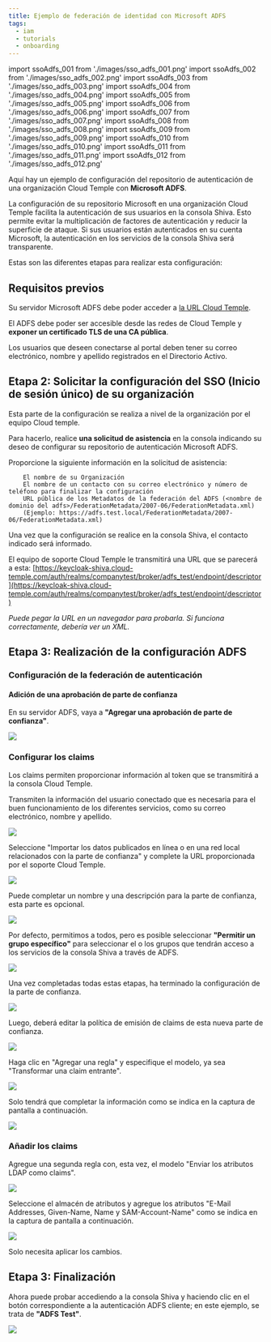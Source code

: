```yaml
---
title: Ejemplo de federación de identidad con Microsoft ADFS
tags:
  - iam
  - tutorials
  - onboarding
---
```

import ssoAdfs_001 from './images/sso_adfs_001.png'
import ssoAdfs_002 from './images/sso_adfs_002.png'
import ssoAdfs_003 from './images/sso_adfs_003.png'
import ssoAdfs_004 from './images/sso_adfs_004.png'
import ssoAdfs_005 from './images/sso_adfs_005.png'
import ssoAdfs_006 from './images/sso_adfs_006.png'
import ssoAdfs_007 from './images/sso_adfs_007.png'
import ssoAdfs_008 from './images/sso_adfs_008.png'
import ssoAdfs_009 from './images/sso_adfs_009.png'
import ssoAdfs_010 from './images/sso_adfs_010.png'
import ssoAdfs_011 from './images/sso_adfs_011.png'
import ssoAdfs_012 from './images/sso_adfs_012.png'

Aquí hay un ejemplo de configuración del repositorio de autenticación de una organización Cloud Temple con __Microsoft ADFS__.

La configuración de su repositorio Microsoft en una organización Cloud Temple facilita la autenticación de sus usuarios en la consola Shiva.
Esto permite evitar la multiplicación de factores de autenticación y reducir la superficie de ataque.
Si sus usuarios están autenticados en su cuenta Microsoft, la autenticación en los servicios de la consola Shiva será transparente.

Estas son las diferentes etapas para realizar esta configuración:

## Requisitos previos

Su servidor Microsoft ADFS debe poder acceder a [la URL Cloud Temple](https://keycloak-shiva.cloud-temple.com/auth/).

El ADFS debe poder ser accesible desde las redes de Cloud Temple y __exponer un certificado TLS de una CA pública__.

Los usuarios que deseen conectarse al portal deben tener su correo electrónico, nombre y apellido registrados en el Directorio Activo.

## Etapa 2: Solicitar la configuración del SSO (Inicio de sesión único) de su organización

Esta parte de la configuración se realiza a nivel de la organización por el equipo Cloud temple.

Para hacerlo, realice __una solicitud de asistencia__ en la consola indicando su deseo de configurar su repositorio de autenticación Microsoft ADFS.

Proporcione la siguiente información en la solicitud de asistencia:

```
    El nombre de su Organización
    El nombre de un contacto con su correo electrónico y número de teléfono para finalizar la configuración
    URL pública de los Metadatos de la federación del ADFS (<nombre de dominio del adfs>/FederationMetadata/2007-06/FederationMetadata.xml)
    (Ejemplo: https://adfs.test.local/FederationMetadata/2007-06/FederationMetadata.xml)
```

Una vez que la configuración se realice en la consola Shiva, el contacto indicado será informado.

El equipo de soporte Cloud Temple le transmitirá una URL que se parecerá a esta: [https://keycloak-shiva.cloud-temple.com/auth/realms/companytest/broker/adfs_test/endpoint/descriptor](https://keycloak-shiva.cloud-temple.com/auth/realms/companytest/broker/adfs_test/endpoint/descriptor)

*Puede pegar la URL en un navegador para probarla. Si funciona correctamente, debería ver un XML.*

## Etapa 3: Realización de la configuración ADFS

### Configuración de la federación de autenticación

#### Adición de una aprobación de parte de confianza

En su servidor ADFS, vaya a __"Agregar una aprobación de parte de confianza"__.

<img src={ssoAdfs_001} />

### Configurar los claims

Los claims permiten proporcionar información al token que se transmitirá a la consola Cloud Temple.

Transmiten la información del usuario conectado que es necesaria para el buen funcionamiento de los diferentes servicios, como su correo electrónico, nombre y apellido.

<img src={ssoAdfs_002} />

Seleccione "Importar los datos publicados en línea o en una red local relacionados con la parte de confianza" y complete la URL proporcionada por el soporte Cloud Temple.

<img src={ssoAdfs_003} />

Puede completar un nombre y una descripción para la parte de confianza, esta parte es opcional.

<img src={ssoAdfs_004} />

Por defecto, permitimos a todos, pero es posible seleccionar __"Permitir un grupo específico"__ para seleccionar el o los grupos que tendrán acceso a los servicios de la consola Shiva a través de ADFS.

<img src={ssoAdfs_005} />

Una vez completadas todas estas etapas, ha terminado la configuración de la parte de confianza.

<img src={ssoAdfs_006} />

Luego, deberá editar la política de emisión de claims de esta nueva parte de confianza.

<img src={ssoAdfs_007} />

Haga clic en "Agregar una regla" y especifique el modelo, ya sea "Transformar una claim entrante".

<img src={ssoAdfs_008} />

Solo tendrá que completar la información como se indica en la captura de pantalla a continuación.

<img src={ssoAdfs_009} />

### Añadir los claims

Agregue una segunda regla con, esta vez, el modelo "Enviar los atributos LDAP como claims".

<img src={ssoAdfs_010} />

Seleccione el almacén de atributos y agregue los atributos "E-Mail Addresses, Given-Name, Name y SAM-Account-Name" como se indica en la captura de pantalla a continuación.

<img src={ssoAdfs_011} />

Solo necesita aplicar los cambios.

## Etapa 3: Finalización

Ahora puede probar accediendo a la consola Shiva y haciendo clic en el botón correspondiente a la autenticación ADFS cliente; en este ejemplo, se trata de __"ADFS Test"__.

<img src={ssoAdfs_012} />